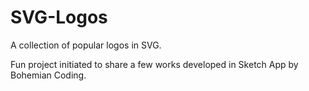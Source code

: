 SVG-Logos
=========

A collection of popular logos in SVG. 

Fun project initiated to share a few works developed in Sketch App by Bohemian Coding.
